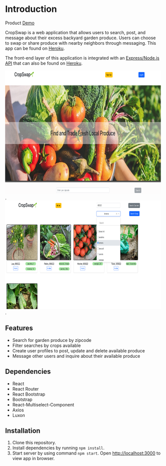 # Introduction

Product [Demo](https://drive.google.com/drive/u/0/search?q=crop%20swap)

CropSwap is a web application that allows users to search, post, and message about their excess backyard garden produce.  Users can choose to swap or share produce with nearby neighbors through messaging.  This app can be found on [Heroku](https://crop-swap-frontend.herokuapp.com/). 

The front-end layer of this application is integrated with an [Express/Node.js API](https://github.com/lkleinert/Captsone-Crop-Swap) that can also be found on [Heroku](https://crop-swap-backend.herokuapp.com/users).


<img src="/public/crop_images/SearchUsersRM.png" alt="Landing Page" width="750px" height="400px">.    <img src="/public/crop_images/SearchPageRM.png" alt="Search Page" width="750px" height="350px">.

## Features

* Search for garden produce by zipcode
* Filter searches by crops available
* Create user profiles to post, update and delete available produce
* Message other users and inquire about their available produce

## Dependencies

* React
* React Router
* React Bootstrap
* Bootstrap
* React-Multiselect-Component
* Axios
* Luxon

## Installation

1. Clone this repository.
2. Install dependencies by running `npm install`.
3. Start server by using command `npm start`. Open [http://localhost:3000](http://localhost:3000) to view app in browser.

